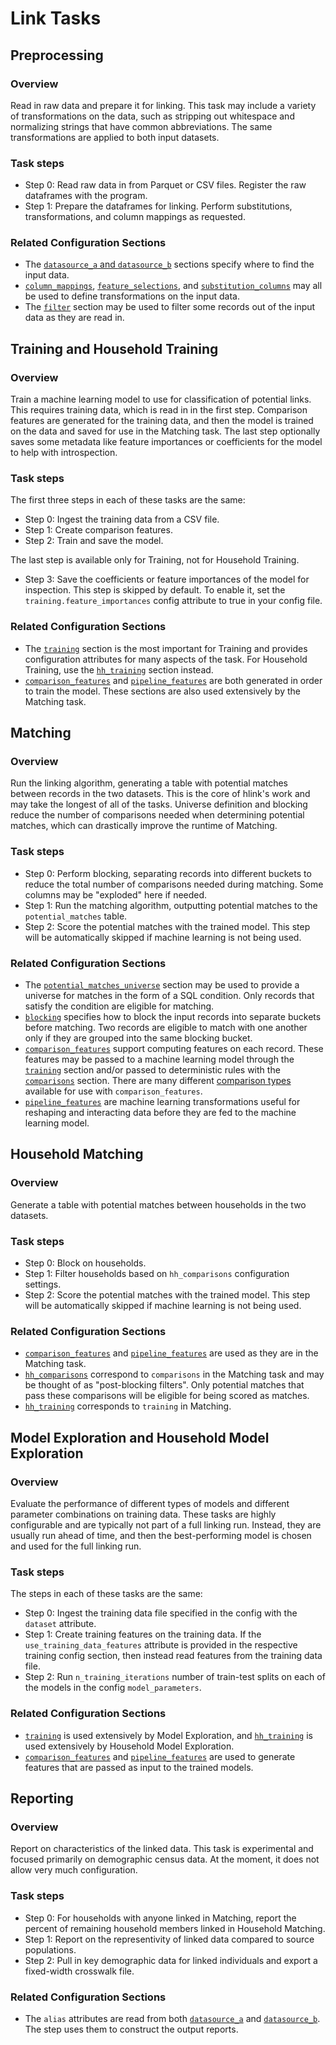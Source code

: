 # Link Tasks

## Preprocessing

### Overview

Read in raw data and prepare it for linking. This task may include a variety of
transformations on the data, such as stripping out whitespace and normalizing strings
that have common abbreviations. The same transformations are applied to both input
datasets.

### Task steps

* Step 0: Read raw data in from Parquet or CSV files. Register the raw dataframes with the program.
* Step 1: Prepare the dataframes for linking. Perform substitutions, transformations, and column mappings as requested.

### Related Configuration Sections

* The [`datasource_a` and `datasource_b`](config.html#data-sources) sections specify where to find the input data.
* [`column_mappings`](column_mappings.html#column-mappings),
[`feature_selections`](feature_selection_transforms.html#feature-selection-transforms),
and [`substitution_columns`](substitutions.html#substitutions) may all be used to define transformations on the input data.
* The [`filter`](config.html#filter) section may be used to filter some records out of the input data
as they are read in.

## Training and Household Training

### Overview

Train a machine learning model to use for classification of potential links. This
requires training data, which is read in in the first step. Comparison features
are generated for the training data, and then the model is trained on the data
and saved for use in the Matching task. The last step optionally saves some metadata
like feature importances or coefficients for the model to help with introspection.

### Task steps

The first three steps in each of these tasks are the same:
* Step 0: Ingest the training data from a CSV file.
* Step 1: Create comparison features.
* Step 2: Train and save the model.

The last step is available only for Training, not for Household Training.
* Step 3: Save the coefficients or feature importances of the model for inspection.
  This step is skipped by default. To enable it, set the `training.feature_importances`
  config attribute to true in your config file.

### Related Configuration Sections

* The [`training`](config.html#training-and-models) section is the most important
for Training and provides configuration attributes for many aspects of the task.
For Household Training, use the [`hh_training`](config.html#household-training-and-models)
section instead.
* [`comparison_features`](config.html#comparison-features) and
[`pipeline_features`](pipeline_features.html#pipeline-generated-features) are
both generated in order to train the model. These sections are also used extensively
by the Matching task.

## Matching

### Overview

Run the linking algorithm, generating a table with potential matches between records in the two datasets.
This is the core of hlink's work and may take the longest of all of the tasks. Universe
definition and blocking reduce the number of comparisons needed when
determining potential matches, which can drastically improve the runtime of Matching.

### Task steps

* Step 0: Perform blocking, separating records into different buckets to reduce the total number
of comparisons needed during matching. Some columns may be "exploded" here if needed.
* Step 1: Run the matching algorithm, outputting potential matches to the `potential_matches` table.
* Step 2: Score the potential matches with the trained model. This step will be automatically skipped if machine learning is not being used.

### Related Configuration Sections

* The [`potential_matches_universe`](config.html#potential-matches-universe) section may be used to
provide a universe for matches in the form of a SQL condition. Only records that satisfy the
condition are eligible for matching.
* [`blocking`](config.html#blocking) specifies how to block the input records into separate buckets
before matching. Two records are eligible to match with one another only if they
are grouped into the same blocking bucket.
* [`comparison_features`](config.html#comparison-features) support computing features
on each record. These features may be passed to a machine learning model through the
[`training`](config.html#training-and-models) section and/or passed to deterministic
rules with the [`comparisons`](config.html#comparisons) section. There are many
different [comparison types](comparison_features) available for use with
`comparison_features`.
* [`pipeline_features`](pipeline_features.html#pipeline-generated-features) are machine learning transformations
useful for reshaping and interacting data before they are fed to the machine learning
model.

## Household Matching

### Overview

Generate a table with potential matches between households in the two datasets.

### Task steps

* Step 0: Block on households.
* Step 1: Filter households based on `hh_comparisons` configuration settings.
* Step 2: Score the potential matches with the trained model. This step will be automatically skipped if machine learning is not being used.

### Related Configuration Sections

* [`comparison_features`](config.html#comparison-features) and [`pipeline_features`](pipeline_features.html#pipeline-generated-features) are used as they are in the Matching task.
* [`hh_comparisons`](config.html#household-comparisons) correspond to `comparisons` in the Matching task and may be thought of as "post-blocking filters". Only potential matches that pass these comparisons will be eligible for being scored as matches.
* [`hh_training`](config.html#household-training-and-models) corresponds to `training` in Matching.

## Model Exploration and Household Model Exploration

### Overview

Evaluate the performance of different types of models and different parameter combinations
on training data. These tasks are highly configurable and are typically not part of a full
linking run. Instead, they are usually run ahead of time, and then the best-performing
model is chosen and used for the full linking run.

### Task steps
The steps in each of these tasks are the same:
 * Step 0: Ingest the training data file specified in the config with the `dataset` attribute.
 * Step 1: Create training features on the training data. If the `use_training_data_features`
   attribute is provided in the respective training config section, then instead read
   features from the training data file.
 * Step 2: Run `n_training_iterations` number of train-test splits on each of the
   models in the config `model_parameters`.

### Related Configuration Sections

* [`training`](config.html#training-and-models) is used extensively by Model Exploration,
  and [`hh_training`](config.html#household-training-and-models) is used extensively
  by Household Model Exploration.
* [`comparison_features`](config.html#comparison-features) and
  [`pipeline_features`](pipeline_features.html#pipeline-generated-features) are
  used to generate features that are passed as input to the trained models.

## Reporting

### Overview

Report on characteristics of the linked data. This task is experimental and focused
primarily on demographic census data. At the moment, it does not allow very much
configuration.

### Task steps

* Step 0: For households with anyone linked in Matching, report the percent of remaining household members linked in Household Matching.
* Step 1: Report on the representivity of linked data compared to source populations.
* Step 2: Pull in key demographic data for linked individuals and export a fixed-width crosswalk file.

### Related Configuration Sections

* The `alias` attributes are read from both [`datasource_a`](config.html#data-sources) and [`datasource_b`](config.html#data-sources). The step uses them to construct the output reports.
